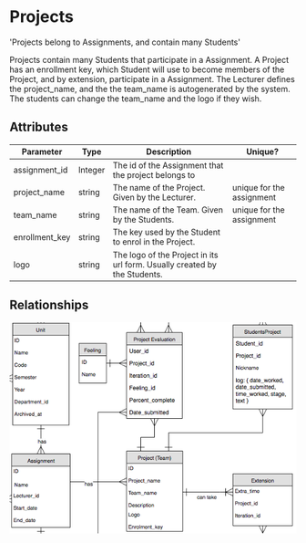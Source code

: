 # Projects

<p class="short-description">'Projects belong to Assignments, and contain many Students'</p>

Projects contain many Students that participate in a Assignment. A Project has an enrollment key,
which Student will use to become members of the Project, and by extension, participate in a
Assignment. The Lecturer defines the project_name, and the the team_name is autogenerated by the
system. The students can change the team_name and the logo if they wish.

## Attributes

Parameter | Type | Description | Unique?
--------- | ------- | ----------- | -----------
assignment_id | Integer | The id of the Assignment that the project belongs to
project_name | string | The name of the Project. Given by the Lecturer. | unique for the assignment
team_name | string | The name of the Team. Given by the Students. | unique for the assignment
enrollment_key | string | The key used by the Student to enrol in the Project. |
logo | string | The logo of the Project in its url form. Usually created by the Students. |

## Relationships

<img src="images/erd_project.png" alt="Project Relationships">
